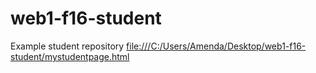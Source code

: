# web1-f16-student
Example student repository <file:///C:/Users/Amenda/Desktop/web1-f16-student/mystudentpage.html>
